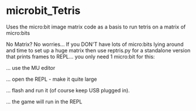 
# microbit_Tetris
Uses the micro:bit image matrix code as a basis to run tetris on a matrix of micro:bits

No Matrix?  No worries...
If you DON'T have lots of micro:bits lying around and time to set up a huge matrix then use reptris.py for a standalone version that prints frames to REPL... you only need 1 micro:bit for this:

... use the MU editor

... open the REPL - make it quite large

... flash and run it (of course keep USB plugged in).

... the game will run in the REPL
